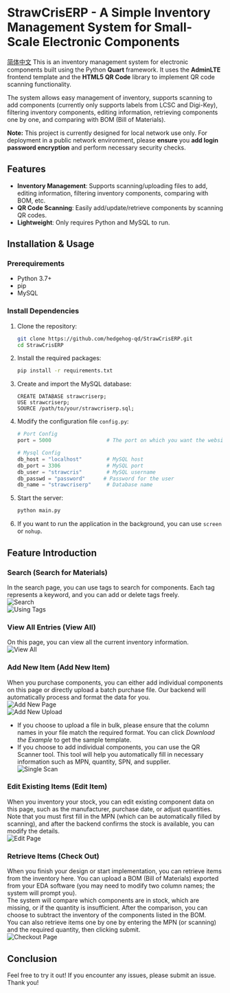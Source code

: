 # StrawCrisERP - A Simple Inventory Management System for Small-Scale Electronic Components

[简体中文](README_ZH.md)
This is an inventory management system for electronic components built using the Python **Quart** framework. It uses the **AdminLTE** frontend template and the **HTML5 QR Code** library to implement QR code scanning functionality.

The system allows easy management of inventory, supports scanning to add components (currently only supports labels from LCSC and Digi-Key), filtering inventory components, editing information, retrieving components one by one, and comparing with BOM (Bill of Materials).

**Note:** This project is currently designed for local network use only. For deployment in a public network environment, please **ensure** you **add login password encryption** and perform necessary security checks.

## Features

- **Inventory Management**: Supports scanning/uploading files to add, editing information, filtering inventory components, comparing with BOM, etc.
- **QR Code Scanning**: Easily add/update/retrieve components by scanning QR codes.
- **Lightweight**: Only requires Python and MySQL to run.

## Installation & Usage

### Prerequirements

- Python 3.7+
- pip
- MySQL

### Install Dependencies

1. Clone the repository:
   ```bash
   git clone https://github.com/hedgehog-qd/StrawCrisERP.git
   cd StrawCrisERP
   ``` 

2. Install the required packages:
   ```bash
   pip install -r requirements.txt
   ``` 

3. Create and import the MySQL database:
   ```mysql
   CREATE DATABASE strawcriserp;
   USE strawcriserp;
   SOURCE /path/to/your/strawcriserp.sql;
   ``` 

4. Modify the configuration file `config.py`:
   ```python
   # Port Config
   port = 5000                  # The port on which you want the website to run

   # Mysql Config
   db_host = "localhost"        # MySQL host
   db_port = 3306               # MySQL port
   db_user = "strawcris"        # MySQL username
   db_passwd = "password"      # Password for the user
   db_name = "strawcriserp"     # Database name
   ``` 

5. Start the server:
   ```bash
   python main.py
   ``` 

6. If you want to run the application in the background, you can use `screen` or `nohup`.

## Feature Introduction

### Search (Search for Materials)
In the search page, you can use tags to search for components. Each tag represents a keyword, and you can add or delete tags freely.  
![Search](/images/search.png)  
![Using Tags](/images/search_tag.png)

### View All Entries (View All)
On this page, you can view all the current inventory information.  
![View All](/images/viewall.png)

### Add New Item (Add New Item)
When you purchase components, you can either add individual components on this page or directly upload a batch purchase file. Our backend will automatically process and format the data for you.  
![Add New Page](/images/addnew.png)  
![Add New Upload](/images/addnew_uploadfile.png)

- If you choose to upload a file in bulk, please ensure that the column names in your file match the required format. You can click *Download the Example* to get the sample template.  
- If you choose to add individual components, you can use the QR Scanner tool. This tool will help you automatically fill in necessary information such as MPN, quantity, SPN, and supplier.  
![Single Scan](/images/addnew_scanQR.png)

### Edit Existing Items (Edit Item)
When you inventory your stock, you can edit existing component data on this page, such as the manufacturer, purchase date, or adjust quantities. Note that you must first fill in the MPN (which can be automatically filled by scanning), and after the backend confirms the stock is available, you can modify the details.  
![Edit Page](/images/edit.png)

### Retrieve Items (Check Out)
When you finish your design or start implementation, you can retrieve items from the inventory here. You can upload a BOM (Bill of Materials) exported from your EDA software (you may need to modify two column names; the system will prompt you).  
The system will compare which components are in stock, which are missing, or if the quantity is insufficient. After the comparison, you can choose to subtract the inventory of the components listed in the BOM.  
You can also retrieve items one by one by entering the MPN (or scanning) and the required quantity, then clicking submit.  
![Checkout Page](/images/checkout.png)

## Conclusion
Feel free to try it out! If you encounter any issues, please submit an issue. Thank you!
